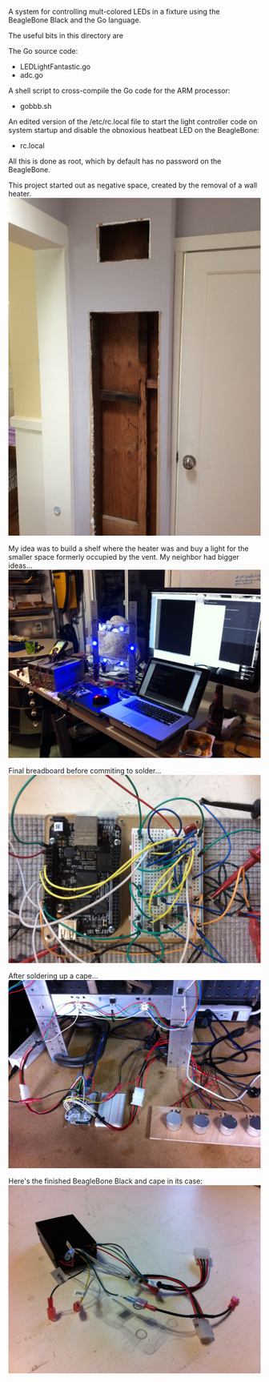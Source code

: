 A system for controlling mult-colored LEDs in a fixture using the BeagleBone Black
and the Go language. 

The useful bits in this directory are 

The Go source code:

 - LEDLightFantastic.go
 - adc.go

A shell script to cross-compile the Go code for the ARM processor:

 - gobbb.sh

An edited version of the /etc/rc.local file to start the light controller code on system
startup and disable the obnoxious heatbeat LED on the BeagleBone:

 - rc.local

All this is done as root, which by default has no password on the BeagleBone.

This project started out as negative space, created by the removal of a wall heater. 
![Project inspiration](/images/hole_formerly_known_as_heater.jpg)

My idea was to build a shelf where the heater was and buy a light for the smaller
space formerly occupied by the vent. My neighbor had bigger ideas...
![Development](/images/bbb_development.jpg)

Final breadboard before commiting to solder...
![Beagle Bone ready to solder](/images/ready_to_solder.jpg)

After soldering up a cape...
![Beagle Bone soldered](/images/soldered.jpg)

Here's the finished BeagleBone Black and cape in its case:
![Beagle Bone ready to install](/images/bbb_finished.jpg)
